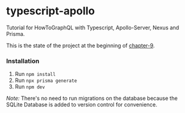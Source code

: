 # typescript-apollo
Tutorial for HowToGraphQL with Typescript, Apollo-Server, Nexus and Prisma.

This is the state of the project at the beginning of [chapter-9](https://www.howtographql.com/typescript-apollo/9-deployment/).

### Installation

1. Run `npm install`
2. Run `npx prisma generate`
3. Run `npm dev` 

_Note:_ There's no need to run migrations on the database because the SQLite Database is added to version control for convenience. 
